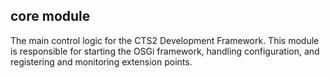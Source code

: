 core module
-------------
The main control logic for the CTS2 Development Framework. This module is responsible for starting the OSGi framework, handling configuration, and registering and monitoring extension points.
